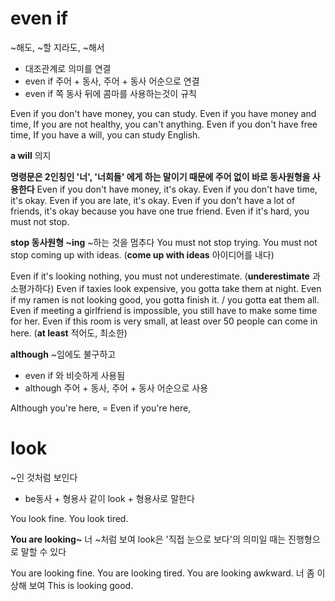 # even if

~해도, ~할 지라도, ~해서

- 대조관계로 의미를 연결
- even if 주어 + 동사, 주어 + 동사 어순으로 연결
- even if 쪽 동사 뒤에 콤마를 사용하는것이 규칙

Even if you don't have money, you can study.
Even if you have money and time, If you are not healthy, you can't anything.
Even if you don't have free time, If you have a will, you can study English.

**a will** 의지

**명령문은 2인칭인 '너', '너희들' 에게 하는 말이기 때문에 주어 없이 바로 동사원형을 사용한다**
Even if you don't have money, it's okay.
Even if you don't have time, it's okay.
Even if you are late, it's okay.
Even if you don't have a lot of friends, it's okay because you have one true friend.
Even if it's hard, you must not stop.

**stop 동사원형 ~ing** ~하는 것을 멈추다
You must not stop trying.
You must not stop coming up with ideas. (**come up with ideas** 아이디어를 내다)

Even if it's looking nothing, you must not underestimate. (**underestimate** 과소평가하다)
Even if taxies look expensive, you gotta take them at night.
Even if my ramen is not looking good, you gotta finish it. / you gotta eat them all.
Even if meeting a girlfriend is impossible, you still have to make some time for her.
Even if this room is very small, at least over 50 people can come in here. (**at least** 적어도, 최소한)

**although** ~임에도 불구하고

- even if 와 비슷하게 사용됨
- although 주어 + 동사, 주어 + 동사 어순으로 사용

Although you're here, = Even if you're here,

# look

~인 것처럼 보인다

- be동사 + 형용사 같이 look + 형용사로 말한다

You look fine.
You look tired.

**You are looking~** 너 ~처럼 보여
look은 '직접 눈으로 보다'의 의미일 때는 진행형으로 말할 수 있다

You are looking fine.
You are looking tired.
You are looking awkward. 너 좀 이상해 보여
This is looking good.